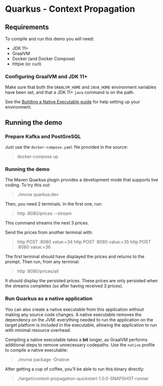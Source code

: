 # Quarkus - Context Propagation

## Requirements

To compile and run this demo you will need:

- JDK 11+
- GraalVM
- Docker (and Docker Compose)
- httpie (or curl)

### Configuring GraalVM and JDK 11+

Make sure that both the `GRAALVM_HOME` and `JAVA_HOME` environment variables have
been set, and that a JDK 11+ `java` command is on the path.

See the [Building a Native Executable guide](https://quarkus.io/guides/building-native-image)
for help setting up your environment.

## Running the demo

### Prepare Kafka and PostGreSQL

Just use the `docker-compose.yaml` file provided in the source:

> docker-compose up


### Running the demo

The Maven Quarkus plugin provides a development mode that supports
live coding. To try this out:

> ./mvnw quarkus:dev

Then, you need 2 terminals.
In the first one, run:

> http :8080/prices --stream

This command streams the next 3 prices.

Send the prices from another terminal with:

> http POST :8080 value:=34
> http POST :8080 value:=35
> http POST :8080 value:=36

The first terminal should have displayed the prices and returns to the prompt.
Then run, from any terminal:

> http :8080/prices/all

It should display the persisted prices. These prices are only persisted when the streams completes (so after having received 3 prices).

### Run Quarkus as a native application

You can also create a native executable from this application without making any
source code changes. A native executable removes the dependency on the JVM:
everything needed to run the application on the target platform is included in
the executable, allowing the application to run with minimal resource overhead.

Compiling a native executable takes a **bit** longer, as GraalVM performs additional
steps to remove unnecessary codepaths. Use the  `native` profile to compile a
native executable:

> ./mvnw package -Dnative

After getting a cup of coffee, you'll be able to run this binary directly:

> ./target/context-propagation-quickstart-1.0.0-SNAPSHOT-runner
